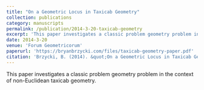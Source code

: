 ```yaml
---
title: "On a Geometric Locus in Taxicab Geometry"
collection: publications
category: manuscripts
permalink: /publication/2014-3-20-taxicab-geometry
excerpt: 'This paper investigates a classic problem geometry problem in the context of non-Euclidean taxicab geometry.'
date: 2014-3-20
venue: 'Forum Geometricorum'
paperurl: 'https://bryanbrzycki.com/files/taxicab-geometry-paper.pdf'
citation: 'Brzycki, B. (2014). &quot;On a Geometric Locus in Taxicab Geometry.&quot; <i>Forum Geometricorum</i>, 14, 117-121.'
---
```


This paper investigates a classic problem geometry problem in the context of non-Euclidean taxicab geometry.